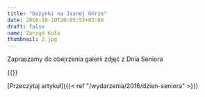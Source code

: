 ```yaml
---
title: "Dożynki na Jasnej Górze"
date: 2016-10-10T20:05:53+02:00
draft: false
name: Zarząd Koła
thumbnail: 2.jpg
---
```


Zapraszamy do obejrzenia galerii zdjęć z Dnia Seniora

<!--more-->

{{<gallery>}}

[Przeczytaj artykuł]({{< ref "/wydarzenia/2016/dzien-seniora" >}})

